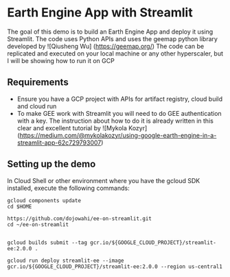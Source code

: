 # Earth Engine App with Streamlit
The goal of this demo is to build an Earth Engine App and deploy it using Streamlit.
The code uses Python APIs and uses the geemap python library developed by ![Qiusheng Wu] (https://geemap.org/)
The code can be replicated and executed on your local machine or any other hyperscaler, but I will be showing how to run it on GCP

## Requirements

* Ensure you have a GCP project with APIs for artifact registry, cloud build and cloud run
* To make GEE work with Streamlit you will need to do GEE authentication with a key. The instruction about how to do it is already written in this clear and excellent tutorial by 
![Mykola Kozyr] (https://medium.com/@mykolakozyr/using-google-earth-engine-in-a-streamlit-app-62c729793007)


## Setting up the demo
In Cloud Shell or other environment where you have the gcloud SDK installed, execute the following commands:
```console
gcloud components update 
cd $HOME

https://github.com/dojowahi/ee-on-streamlit.git
cd ~/ee-on-streamlit


gcloud builds submit --tag gcr.io/${GOOGLE_CLOUD_PROJECT}/streamlit-ee:2.0.0 .

gcloud run deploy streamlit-ee --image gcr.io/${GOOGLE_CLOUD_PROJECT}/streamlit-ee:2.0.0 --region us-central1 
```
